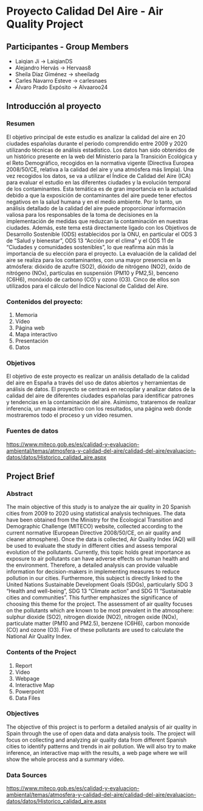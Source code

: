 # Proyecto Calidad Del Aire - Air Quality Project

## Participantes - Group Members 
- Laiqian Ji -> LaiqianDS
- Alejandro Hervás -> Hervaas8
- Sheila Díaz Giménez -> sheeiladg
- Carles Navarro Esteve -> carlesnaes
- Álvaro Prado Expósito -> Alvaaroo24

## Introducción al proyecto

### Resumen
El objetivo principal de este estudio es analizar la calidad del aire en 20 ciudades españolas durante el periodo comprendido entre 2009 y 2020 utilizando técnicas de análisis estadístico. Los datos han sido obtenidos de un histórico presente en la web del Ministerio para la Transición Ecológica y el Reto Demográfico, recogidos en la normativa vigente (Directiva Europea 2008/50/CE, relativa a la calidad del aire y una atmósfera más limpia). Una vez recogidos los datos, se va a utilizar el Índice de Calidad del Aire (ICA) para evaluar el estudio en las diferentes ciudades y la evolución temporal de los contaminantes. Esta temática es de gran importancia en la actualidad debido a que la exposición de contaminantes del aire puede tener efectos negativos en la salud humana y en el medio ambiente. Por lo tanto, un análisis detallado de la calidad del aire puede proporcionar información valiosa para los responsables de la toma de decisiones en la implementación de medidas que reduzcan la contaminación en nuestras ciudades. Además, este tema está directamente ligado con los Objetivos de Desarrollo Sostenible (ODS) establecidos por la ONU, en particular el ODS 3 de “Salud y bienestar”, ODS 13 “Acción por el clima” y el ODS 11 de “Ciudades y comunidades sostenibles”, lo que reafirma aún más la importancia de su elección para el proyecto. 
La evaluación de la calidad del aire se realiza para los contaminantes, con una mayor presencia en la atmósfera: dióxido de azufre (SO2), dióxido de nitrógeno (NO2), óxido de nitrógeno (NOx), partículas en suspensión (PM10 y PM2,5), benceno (C6H6), monóxido de carbono (CO) y ozono (O3). Cinco de ellos son utilizados para el cálculo del Índice Nacional de Calidad del Aire.

### Contenidos del proyecto:
1. Memoria 
2. Vídeo
3. Página web
4. Mapa interactivo
5. Presentación
6. Datos

### Objetivos
El objetivo de este proyecto es realizar un análisis detallado de la calidad del aire en España a través del uso de datos abiertos y herramientas de análisis de datos. El proyecto se centrará en recopilar y analizar datos de la calidad del aire de diferentes ciudades españolas para identificar patrones y tendencias en la contaminación del aire. Asimismo, trataremos de realizar inferencia, un mapa interactivo con los resultados, una página web donde mostraremos todo el proceso y un vídeo resumen.

### Fuentes de datos
https://www.miteco.gob.es/es/calidad-y-evaluacion-ambiental/temas/atmosfera-y-calidad-del-aire/calidad-del-aire/evaluacion-datos/datos/Historico_calidad_aire.aspx

## Project Brief

### Abstract
The main objective of this study is to analyze the air quality in 20 Spanish cities from 2009 to 2020 using statistical analysis techniques. The data have been obtained from the Ministry for the Ecological Transition and Demographic Challenge (MITECO) website, collected according to the current normative (European Directive 2008/50/CE, on air quality and cleaner atmosphere). Once the data is collected, Air Quality Index (AQI) will be used to evaluate the study in different cities and assess temporal evolution of the pollutants. Currently, this topic holds great importance as exposure to air pollutants can have adverse effects on human health  and the environment. Therefore, a detailed analysis can provide valuable information for decision-makers in implementing measures to reduce pollution in our cities. Furthermore, this subject is directly linked to the United Nations Sustainable Development Goals (SDGs), particularly SDG 3 “Health and well-being”, SDG 13 “Climate action” and SDG 11 “Sustainable cities and communities”. This further emphasizes the significance of choosing this theme for the project.
The assessment of air quality focuses on the pollutants which are known to be most prevalent in the atmosphere: sulphur dioxide (SO2), nitrogen dioxide (NO2), nitrogen oxide (NOx), particulate matter (PM10 and PM2.5), benzene (C6H6), carbon monoxide (CO) and ozone (O3). Five of these pollutants are used to calculate the National Air Quality Index.

### Contents of the Project
1. Report
2. Video
3. Webpage
4. Interactive Map
5. Powerpoint
6. Data Files

### Objectives
The objective of this project is to perform a detailed analysis of air quality in Spain through the use of open data and data analysis tools. The project will focus on collecting and analyzing air quality data from different Spanish cities to identify patterns and trends in air pollution. We will also try to make inference, an interactive map with the results, a web page where we will show the whole process and a summary video.

### Data Sources
https://www.miteco.gob.es/es/calidad-y-evaluacion-ambiental/temas/atmosfera-y-calidad-del-aire/calidad-del-aire/evaluacion-datos/datos/Historico_calidad_aire.aspx
